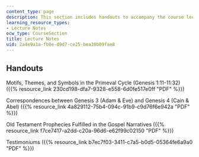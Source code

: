 ```yaml
---
content_type: page
description: This section includes handouts to accompany the course lectures.
learning_resource_types:
- Lecture Notes
ocw_type: CourseSection
title: Lecture Notes
uid: 2a4e9a1a-fb0e-d9d7-ce25-bea30b09fae8
---
```


Handouts
--------

Motifs, Themes, and Symbols in the Primeval Cycle (Genesis 1:11-11:32) ({{% resource_link 230cd198-dfa7-9328-e558-6d0fe517e0ff "PDF" %}})

Correspondences between Genesis 3 (Adam & Eve) and Genesis 4 (Cain & Abel) ({{% resource_link 4a829112-75b4-094c-91b9-c9d76f6e942a "PDF" %}})

Old Testament Prophecies Fulfilled in the Gospel Narratives ({{% resource_link f7ce7417-a2dd-c20a-96d6-e62f99c02150 "PDF" %}})

Testimoniums ({{% resource_link b7ec7f03-3411-c7a5-b0d5-05364fe6a9a0 "PDF" %}})